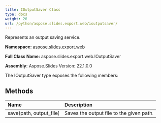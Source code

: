 ```yaml
---
title: IOutputSaver Class
type: docs
weight: 20
url: /python/aspose.slides.export.web/ioutputsaver/
---
```


Represents an output saving service.

**Namespace:** [aspose.slides.export.web](/python/aspose.slides.export.web/)

**Full Class Name:** aspose.slides.export.web.IOutputSaver

**Assembly:**  Aspose.Slides Version: 22.1.0.0

The IOutputSaver type exposes the following members:
## **Methods**
|**Name**|**Description**|
| :- | :- |
|save(path, output_file)|Saves the output file to the given path.|
